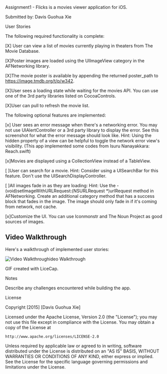 Assignment1 - Flicks is a movies viewer application for iOS.

Submitted by: Davis Guohua Xie

User Stories

The following required functionality is complete:

[X] User can view a list of movies currently playing in theaters from The Movie Database.

[X]Poster images are loaded using the UIImageView category in the AFNetworking library.

[X]The movie poster is available by appending the returned poster_path to https://image.tmdb.org/t/p/w342.

[X]User sees a loading state while waiting for the movies API. You can use one of the 3rd party libraries listed on CocoaControls.

[X]User can pull to refresh the movie list.

The following optional features are implemented:

[x] User sees an error message when there's a networking error. You may not use UIAlertController or a 3rd party library to display the error. See this screenshot for what the error message should look like. Hint: Using the hidden property of a view can be helpful to toggle the network error view's visibility. (This app implemented some codes from Isuru Nanayakkara: Reach.swift)

[x]Movies are displayed using a CollectionView instead of a TableView.

[ ]User can search for a movie. Hint: Consider using a UISearchBar for this feature. Don't use the UISearchDisplayController.

[ ]All images fade in as they are loading: Hint: Use the - (void)setImageWithURLRequest:(NSURLRequest *)urlRequest method in AFNetworking. Create an additional category method that has a success block that fades in the image. The image should only fade in if it's coming from network, not cache.

[x]Customize the UI. You can use Iconmonstr and The Noun Project as good sources of images.

## Video Walkthrough

Here's a walkthrough of implemented user stories:

<img src='https://media.giphy.com/media/3o7rc4PBC6jSvDZ89a/giphy.gif' title='Video Walkthrough' width='' alt='Video Walkthrough' />ideo Walkthrough

GIF created with LiceCap.

Notes

Describe any challenges encountered while building the app.

License

Copyright [2015] [Davis Guohua Xie]

Licensed under the Apache License, Version 2.0 (the "License");
you may not use this file except in compliance with the License.
You may obtain a copy of the License at

    http://www.apache.org/licenses/LICENSE-2.0

Unless required by applicable law or agreed to in writing, software
distributed under the License is distributed on an "AS IS" BASIS,
WITHOUT WARRANTIES OR CONDITIONS OF ANY KIND, either express or implied.
See the License for the specific language governing permissions and
limitations under the License.
